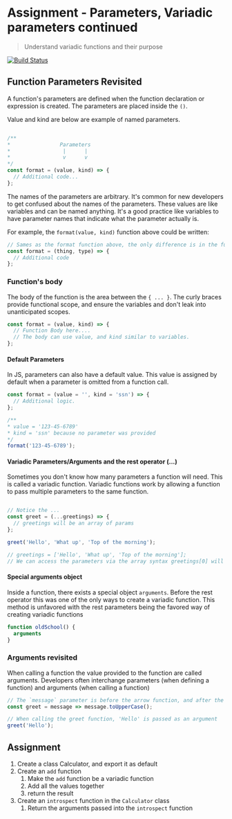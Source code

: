 # Assignment - Parameters, Variadic parameters continued

> Understand variadic functions and their purpose

[![Build Status](https://travis-ci.org/helio-training/fs-corejs-functions-arguments.svg?branch=solutions)](https://travis-ci.org/helio-training/fs-corejs-functions-arguments)

## Function Parameters Revisited

A function's parameters are defined when the function declaration or expression is created.  The parameters are placed inside the `()`.


Value and kind are below are example of named parameters.

```js

/**
*                Parameters
*                 |      |
*                 v      v
*/
const format = (value, kind) => {
  // Additional code...
};
```

The names of the parameters are arbitrary.  It's common for new developers to get confused about the names of the parameters.  These values are like variables and can be named anything.  It's a good practice like variables to have parameter names that indicate what the parameter actually is.

For example, the `format(value, kind)` function above could be written:

```js
// Sames as the format function above, the only difference is in the function's scope which would need to be modified to use the new variables.
const format = (thing, type) => {
  // Additional code
};
```


### Function's body

The body of the function is the area between the `{ ... }`.  The curly braces provide functional scope, and ensure the variables and don't leak into unanticipated scopes.

```js
const format = (value, kind) => {
  // Function Body here....
  // The body can use value, and kind similar to variables.
};
```

#### Default Parameters

In JS, parameters can also have a default value.  This value is assigned by default when a parameter is omitted from a function call.
 
```js
const format = (value = '', kind = 'ssn') => {
  // Additional logic.
};

/**
* value = '123-45-6789'
* kind = 'ssn' because no parameter was provided
*/
format('123-45-6789');
```



#### Variadic Parameters/Arguments and the rest operator (...)

Sometimes you don't know how many parameters a function will need. This is called a variadic function.  Variadic functions work by allowing a function to pass multiple parameters to the same function.
 
```js

// Notice the ...
const greet = (...greetings) => {
  // greetings will be an array of params
};

greet('Hello', 'What up', 'Top of the morning');

// greetings = ['Hello', 'What up', 'Top of the morning'];
// We can access the parameters via the array syntax greetings[0] will be 'Hello';
```

#### Special arguments object

Inside a function, there exists a special object `arguments`.  Before the rest operator this was one of the only ways to create a variadic function.  This method is unfavored with the rest parameters being the favored way of creating variadic functions

```js
function oldSchool() {
  arguments
}
```

### Arguments revisited

When calling a function the value provided to the function are called arguments.  Developers often interchange parameters (when defining a function) and arguments (when calling a function)
  
```js
// The `message` parameter is before the arrow function, and after the assignment
const greet = message => message.toUpperCase();

// When calling the greet function, 'Hello' is passed as an argument
greet('Hello');
```


## Assignment

1. Create a class Calculator, and export it as default
2. Create an `add` function
    1. Make the `add` function be a variadic function
    2. Add all the values together
    3. return the result
3. Create an `introspect` function in the `Calculator` class
    1. Return the arguments passed into the `introspect` function
